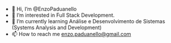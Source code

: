 - 👋 Hi, I’m @EnzoPaduanello
- 👀 I’m interested in Full Stack Development.
- 🌱 I’m currently learning Análise e Desenvolvimento de Sistemas (Systems Analysis and Development)
- 📫 How to reach me enzo.paduanello@gmail.com

<!---
EnzoPaduanello/EnzoPaduanello is a ✨ special ✨ repository because its `README.md` (this file) appears on your GitHub profile.
You can click the Preview link to take a look at your changes.
--->

